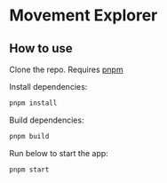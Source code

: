# Movement Explorer





## How to use

Clone the repo. Requires [pnpm](https://pnpm.io/installation)

Install dependencies:

```sh
pnpm install
```

Build dependencies:

```sh
pnpm build
```

Run below to start the app:

```sh
pnpm start
```
